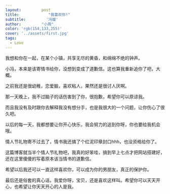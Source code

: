 ```yaml
---
layout:         post
title:             "我喜欢你!"
subtitle:         '冯媛'
author:         "小周"
color: 'rgb(154,133,255)'  
cover: '../assets/first.jpg'  
tags:
  - Love
---
```


我想和你在一起，在某个小镇，共享无尽的黄昏，和绵绵不绝的钟声。

小冯，本来是该寄情书给你，没想到变成了道歉信。这也算我重新追你了吧，大概。

之前我还是很幼稚，恋爱脑，喜欢粘人，果然还是很讨人厌啊。

那一天晚上，我不过脑子的话伤害到了你，很抱歉，希望你可以原谅我。

而且我没有及时跟你去解释我没有想分手，也是我很大的一个问题，让你伤心了很久吧。

以后的每一天，我都想要让你开心快乐，我会努力的追到你呀，你也要给我机会哦。

情人节礼物寄不过去了，情书我还搞了个红泥印章封口hhh，也没资格给你了。

这篇博客就当半个情人节礼物吧，我真的好笨哇，搞到早上七点才把网站搭建好，还在这里傻傻的写着原本该当情书的道歉信。

希望以后我还可以一直这样喜欢你，可以成为你的男朋友，真正的保护你。

最后还是俗套的真心话，我爱你呀，宝贝，还是喜欢这样叫。希望你可以天天开心，也希望让你天天开心的人是我。
